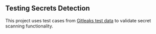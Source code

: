 ## Testing Secrets Detection
This project uses test cases from [Gitleaks test data](https://github.com/gitleaks/gitleaks-testdata)
to validate secret scanning functionality.

